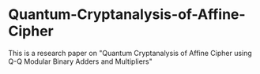 # Quantum-Cryptanalysis-of-Affine-Cipher
This is a research paper on "Quantum Cryptanalysis of Affine Cipher using Q-Q Modular Binary Adders and Multipliers"
